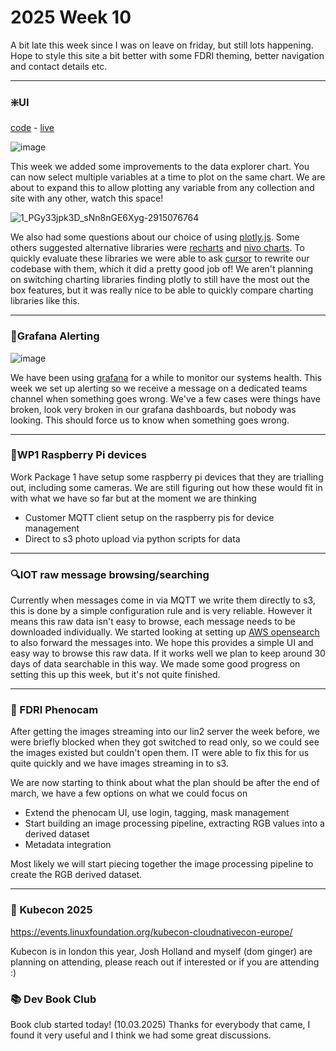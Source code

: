 # 2025 Week 10

A bit late this week since I was on leave on friday, but still lots happening. Hope to style this site a bit better with some FDRI theming, better navigation and contact details etc.

---
### ❇️UI
[code](https://github.com/NERC-CEH/dri-ui/) - [live](https://dri-ui.staging.eds.ceh.ac.uk/)

![image](https://github.com/user-attachments/assets/33a7ac14-b472-4959-ab5f-1c4794d5e568)

This week we added some improvements to the data explorer chart. You can now select multiple variables at a time to plot on the same chart.
We are about to expand this to allow plotting any variable from any collection and site with any other, watch this space!



![1_PGy33jpk3D_sNn8nGE6Xyg-2915076764](https://github.com/user-attachments/assets/497b9fd9-5155-4b20-aa3e-7ae9fff70ba2)

We also had some questions about our choice of using [plotly.js](https://plotly.com/javascript/react/).
Some others suggested alternative libraries were [recharts](https://recharts.org/en-US/) and [nivo charts](https://nivo.rocks/line/).
To quickly evaluate these libraries we were able to ask [cursor](https://www.cursor.com/) to rewrite our codebase with them, which it did a pretty good job of!
We aren't planning on switching charting libraries finding plotly to still have the most out the box features, but it was really nice to be able to quickly compare
charting libraries like this.

---
### 🚒Grafana Alerting

![image](https://github.com/user-attachments/assets/24887e3a-8745-4272-a4f9-6515fd445988)

We have been using [grafana](https://grafana.com/) for a while to monitor our systems health.
This week we set up alerting so we receive a message on a dedicated teams channel when something goes wrong.
We've a few cases were things have broken, look very broken in our grafana dashboards, but nobody was looking.
This should force us to know when something goes wrong.

---

### 🥧WP1 Raspberry Pi devices
Work Package 1 have setup some raspberry pi devices that they are trialling out, including some cameras.
We are still figuring out how these would fit in with what we have so far but at the moment we are thinking
- Customer MQTT client setup on the raspberry pis for device management
- Direct to s3 photo upload via python scripts for data

---

### 🔍IOT raw message browsing/searching
Currently when messages come in via MQTT we write them directly to s3, this is done by a simple configuration rule and
is very reliable. However it means this raw data isn't easy to browse, each message needs to be downloaded individually.
We started looking at setting up [AWS opensearch](https://aws.amazon.com/what-is/opensearch/) to also forward the messages into.
We hope this provides a simple UI and easy way to browse this raw data. If it works well we plan to keep around 30 days of data searchable in this way.
We made some good progress on setting this up this week, but it's not quite finished.

---

### 📸 FDRI Phenocam
After getting the images streaming into our lin2 server the week before, we were briefly blocked when they got switched to read only, so we could see the images existed but couldn't open them.
IT were able to fix this for us quite quickly and we have images streaming in to s3.

We are now starting to think about what the plan should be after the end of march, we have a few options on what we could focus on
- Extend the phenocam UI, use login, tagging, mask management
- Start building an image processing pipeline, extracting RGB values into a derived dataset
- Metadata integration

Most likely we will start piecing together the image processing pipeline to create the RGB derived dataset.

---

### 🧊 Kubecon 2025

https://events.linuxfoundation.org/kubecon-cloudnativecon-europe/

Kubecon is in london this year, Josh Holland and myself (dom ginger) are planning on attending, please reach out if interested or if you are attending :)

### 📚 Dev Book Club
Book club started today! (10.03.2025) Thanks for everybody that came, I found it very useful and I think we had some great discussions.
